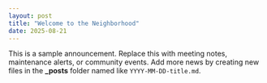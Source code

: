 ```yaml
---
layout: post
title: "Welcome to the Neighborhood"
date: 2025-08-21
---
```


This is a sample announcement. Replace this with meeting notes, maintenance alerts, or community events.
Add more news by creating new files in the **_posts** folder named like `YYYY-MM-DD-title.md`.